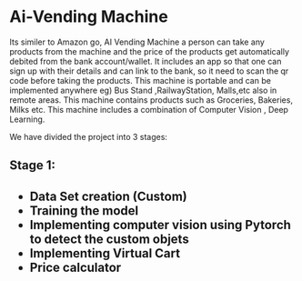 <h1>Ai-Vending Machine</h1>
  
 Its similer to Amazon go, AI Vending Machine a person can take any products from the machine and the price of the products get automatically debited from the bank account/wallet. It includes an app so that one can sign up with their details and can link to the bank, so it need to scan the qr code before taking the products. This machine is portable and can be implemented anywhere eg) Bus Stand ,RailwayStation, Malls,etc also in remote areas. This machine contains products such as Groceries, Bakeries, Milks etc. This machine includes a combination of Computer Vision , Deep Learning. 
 
 We have divided the project into 3 stages:
 
 <h2> Stage 1: <h2>
  
 * Data Set creation (Custom)
 * Training the model
 * Implementing computer vision using Pytorch to detect the custom objets
 * Implementing Virtual Cart 
 * Price calculator
